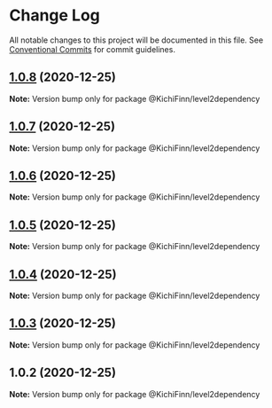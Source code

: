 # Change Log

All notable changes to this project will be documented in this file.
See [Conventional Commits](https://conventionalcommits.org) for commit guidelines.

## [1.0.8](https://github.com/KichiFinn/check-lerna-publish/compare/@KichiFinn/level2dependency@1.0.7...@KichiFinn/level2dependency@1.0.8) (2020-12-25)

**Note:** Version bump only for package @KichiFinn/level2dependency





## [1.0.7](https://github.com/KichiFinn/check-lerna-publish/compare/@KichiFinn/level2dependency@1.0.6...@KichiFinn/level2dependency@1.0.7) (2020-12-25)

**Note:** Version bump only for package @KichiFinn/level2dependency





## [1.0.6](https://github.com/KichiFinn/check-lerna-publish/compare/@KichiFinn/level2dependency@1.0.5...@KichiFinn/level2dependency@1.0.6) (2020-12-25)

**Note:** Version bump only for package @KichiFinn/level2dependency





## [1.0.5](https://github.com/KichiFinn/check-lerna-publish/compare/@KichiFinn/level2dependency@1.0.4...@KichiFinn/level2dependency@1.0.5) (2020-12-25)

**Note:** Version bump only for package @KichiFinn/level2dependency





## [1.0.4](https://github.com/KichiFinn/check-lerna-publish/compare/@KichiFinn/level2dependency@1.0.3...@KichiFinn/level2dependency@1.0.4) (2020-12-25)

**Note:** Version bump only for package @KichiFinn/level2dependency





## [1.0.3](https://github.com/KichiFinn/check-lerna-publish/compare/@KichiFinn/level2dependency@1.0.2...@KichiFinn/level2dependency@1.0.3) (2020-12-25)

**Note:** Version bump only for package @KichiFinn/level2dependency





## 1.0.2 (2020-12-25)

**Note:** Version bump only for package @KichiFinn/level2dependency
